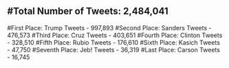 #Total Number of Tweets: 2,484,041 
---
#First Place: Trump Tweets - 997,893
#Second Place: Sanders Tweets - 476,573
#Third Place: Cruz Tweets - 403,651
#Fourth Place: Clinton Tweets - 328,510
#Fifth Place: Rubio Tweets - 176,610
#Sixth Place: Kasich Tweets - 47,750
#Seventh Place: Jeb! Tweets - 36,319
#Last Place: Carson Tweets - 16,745
